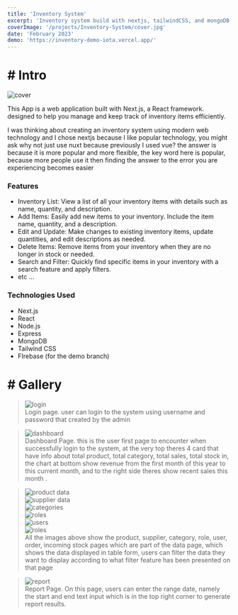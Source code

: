 ```yaml
---
title: 'Inventory System'
excerpt: 'Inventory system build with nextjs, tailwindCSS, and mongoDB, feature include is report about revenue, sale, etc.'
coverImage: '/projects/Inventory-System/cover.jpg'
date: 'February 2023'
demo: 'https://inventory-demo-iota.vercel.app/'
---
```


# # Intro

![cover](/projects/Inventory-System/cover.jpg)

This App is a web application built with Next.js, a React framework. designed to help you manage and keep track of inventory items efficiently.

I was thinking about creating an inventory system using modern web technology and I chose nextjs because I like popular technology, you might ask why not just use nuxt because previously I used vue? the answer is because it is more popular and more flexible, the key word here is popular, because more people use it then finding the answer to the error you are experiencing becomes easier

### Features

- Inventory List: View a list of all your inventory items with details such as name, quantity, and description.
- Add Items: Easily add new items to your inventory. Include the item name, quantity, and a description.
- Edit and Update: Make changes to existing inventory items, update quantities, and edit descriptions as needed.
- Delete Items: Remove items from your inventory when they are no longer in stock or needed.
- Search and Filter: Quickly find specific items in your inventory with a search feature and apply filters.
- etc ...

### Technologies Used

- Next.js
- React
- Node.js
- Express
- MongoDB
- Tailwind CSS
- FIrebase (for the demo branch) 


# # Gallery

> ![login](/projects/Inventory-System/landscape/login.jpg) \
Login page. user can login to the system using username and password that created by the admin

> ![dashboard](/projects/Inventory-System/landscape/home.jpg) \
> Dashboard Page. this is the user first page to encounter when successfully login to the system, at the very top theres 4 card that have info about total product, total category, total sales, total stock in, the chart at bottom show revenue from the first month of this year to this current month, and to the right side theres show recent sales this month .

> ![product data](/projects/Inventory-System/landscape/data-product.png) \
> ![supplier data](/projects/Inventory-System/landscape/data-supplier.png) \
> ![categories](/projects/Inventory-System/landscape/data-categories.jpg) \
> ![roles](/projects/Inventory-System/landscape/data-roles.png) \
> ![users](/projects/Inventory-System/landscape/data-users.png) \
> ![roles](/projects/Inventory-System/landscape/data-roles.png) \
> All the images above show the product, supplier, category, role, user, order, incoming stock pages which are part of the data page, which shows the data displayed in table form, users can filter the data they want to display according to what filter feature has been presented on that page

> ![report](/projects/Inventory-System/landscape/report.jpg) \
> Report Page. On this page, users can enter the range date, namely the start and end text input which is in the top right corner to generate report results.




